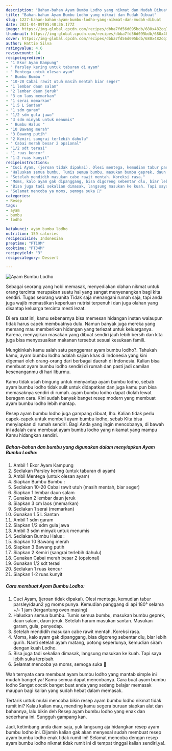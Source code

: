 ```yaml
---
description: "Bahan-bahan Ayam Bumbu Lodho yang nikmat dan Mudah Dibuat"
title: "Bahan-bahan Ayam Bumbu Lodho yang nikmat dan Mudah Dibuat"
slug: 1227-bahan-bahan-ayam-bumbu-lodho-yang-nikmat-dan-mudah-dibuat
date: 2021-04-09T05:40:36.177Z
image: https://img-global.cpcdn.com/recipes/dbba7fd56d095bdb/680x482cq70/ayam-bumbu-lodho-foto-resep-utama.jpg
thumbnail: https://img-global.cpcdn.com/recipes/dbba7fd56d095bdb/680x482cq70/ayam-bumbu-lodho-foto-resep-utama.jpg
cover: https://img-global.cpcdn.com/recipes/dbba7fd56d095bdb/680x482cq70/ayam-bumbu-lodho-foto-resep-utama.jpg
author: Hattie Silva
ratingvalue: 4.6
reviewcount: 14
recipeingredient:
- "1 Ekor Ayam Kampung"
- " Parsley kering untuk taburan di ayam"
- " Mentega untuk olesan ayam"
- " Bumbu Bumbu "
- "10-20 Cabai rawit utuh masih mentah biar seger"
- "1 lembar daun salam"
- "2 lembar daun jeruk"
- "3 cm laos memarkan"
- "1 serai memarkan"
- "1.5 L Santan"
- "1 sdm garam"
- "1/2 sdm gula jawa"
- "3 sdm minyak untuk menumis"
- " Bumbu Halus "
- "10 Bawang merah"
- "3 Bawang putih"
- "2 Kemiri sangrai terlebih dahulu"
- " Cabai merah besar 2 opsional"
- "1/2 sdt terasi"
- "1 ruas kencur"
- "1-2 ruas kunyit"
recipeinstructions:
- "Cuci Ayam, (jeroan tidak dipakai). Olesi mentega, kemudian tabur parsley/daun2 yg moms punya. Kemudian panggang di api 180° selama +/- 1 jam (tergantung oven masing)"
- "Haluskan semua bumbu. Tumis semua bumbu, masukan bumbu geprek, daun salam, daun jeruk. Setelah harum masukan santan. Masukan garam, gula, penyedap."
- "Setelah mendidih masukan cabe rawit mentah. Koreksi rasa."
- "Moms, kalo ayam gak dipanggang, bisa digoreng sebentar dlu, biar lebih gurih. Nanti setelah ayam matang, potong seperlunya, kemudian siram dengan kuah Lodho."
- "Bisa juga tadi sekalian dimasak, langsung masukan ke kuah. Tapi saya lebih suka terpisah."
- "Selamat mencoba ya moms, semoga suka 🥰"
categories:
- Resep
tags:
- ayam
- bumbu
- lodho

katakunci: ayam bumbu lodho 
nutrition: 159 calories
recipecuisine: Indonesian
preptime: "PT19M"
cooktime: "PT34M"
recipeyield: "3"
recipecategory: Dessert

---
```



![Ayam Bumbu Lodho](https://img-global.cpcdn.com/recipes/dbba7fd56d095bdb/680x482cq70/ayam-bumbu-lodho-foto-resep-utama.jpg)

Sebagai seorang yang hobi memasak, menyediakan olahan nikmat untuk orang tercinta merupakan suatu hal yang sangat menyenangkan bagi kita sendiri. Tugas seorang  wanita Tidak saja menangani rumah saja, tapi anda juga wajib memastikan keperluan nutrisi terpenuhi dan juga olahan yang disantap keluarga tercinta mesti lezat.

Di era  saat ini, kamu sebenarnya bisa memesan hidangan instan walaupun tidak harus capek membuatnya dulu. Namun banyak juga mereka yang memang mau memberikan hidangan yang terlezat untuk keluarganya. Karena, menyajikan masakan yang dibuat sendiri jauh lebih bersih dan kita juga bisa menyesuaikan makanan tersebut sesuai kesukaan famili. 



Mungkinkah kamu salah satu penggemar ayam bumbu lodho?. Tahukah kamu, ayam bumbu lodho adalah sajian khas di Indonesia yang kini digemari oleh orang-orang dari berbagai daerah di Indonesia. Kalian bisa membuat ayam bumbu lodho sendiri di rumah dan pasti jadi camilan kesenanganmu di hari liburmu.

Kamu tidak usah bingung untuk menyantap ayam bumbu lodho, sebab ayam bumbu lodho tidak sulit untuk didapatkan dan juga kamu pun bisa memasaknya sendiri di rumah. ayam bumbu lodho dapat diolah lewat beragam cara. Kini sudah banyak banget resep modern yang membuat ayam bumbu lodho lebih mantap.

Resep ayam bumbu lodho juga gampang dibuat, lho. Kalian tidak perlu capek-capek untuk membeli ayam bumbu lodho, sebab Kita bisa menyiapkan di rumah sendiri. Bagi Anda yang ingin mencobanya, di bawah ini adalah cara membuat ayam bumbu lodho yang nikamat yang mampu Kamu hidangkan sendiri.

<!--inarticleads1-->

##### Bahan-bahan dan bumbu yang digunakan dalam menyiapkan Ayam Bumbu Lodho:

1. Ambil 1 Ekor Ayam Kampung
1. Sediakan  Parsley kering (untuk taburan di ayam)
1. Ambil  Mentega (untuk olesan ayam)
1. Siapkan  Bumbu Bumbu :
1. Sediakan 10-20 Cabai rawit utuh (masih mentah, biar seger)
1. Siapkan 1 lembar daun salam
1. Gunakan 2 lembar daun jeruk
1. Siapkan 3 cm laos (memarkan)
1. Sediakan 1 serai (memarkan)
1. Gunakan 1.5 L Santan
1. Ambil 1 sdm garam
1. Siapkan 1/2 sdm gula jawa
1. Ambil 3 sdm minyak untuk menumis
1. Sediakan  Bumbu Halus :
1. Siapkan 10 Bawang merah
1. Siapkan 3 Bawang putih
1. Siapkan 2 Kemiri (sangrai terlebih dahulu)
1. Gunakan  Cabai merah besar 2 (opsional)
1. Gunakan 1/2 sdt terasi
1. Sediakan 1 ruas kencur
1. Siapkan 1-2 ruas kunyit




<!--inarticleads2-->

##### Cara membuat Ayam Bumbu Lodho:

1. Cuci Ayam, (jeroan tidak dipakai). Olesi mentega, kemudian tabur parsley/daun2 yg moms punya. Kemudian panggang di api 180° selama +/- 1 jam (tergantung oven masing)
1. Haluskan semua bumbu. Tumis semua bumbu, masukan bumbu geprek, daun salam, daun jeruk. Setelah harum masukan santan. Masukan garam, gula, penyedap.
1. Setelah mendidih masukan cabe rawit mentah. Koreksi rasa.
1. Moms, kalo ayam gak dipanggang, bisa digoreng sebentar dlu, biar lebih gurih. Nanti setelah ayam matang, potong seperlunya, kemudian siram dengan kuah Lodho.
1. Bisa juga tadi sekalian dimasak, langsung masukan ke kuah. Tapi saya lebih suka terpisah.
1. Selamat mencoba ya moms, semoga suka 🥰




Wah ternyata cara membuat ayam bumbu lodho yang mantab simple ini mudah banget ya! Kamu semua dapat mencobanya. Cara buat ayam bumbu lodho Sangat cocok banget buat anda yang sedang belajar memasak maupun bagi kalian yang sudah hebat dalam memasak.

Tertarik untuk mulai mencoba bikin resep ayam bumbu lodho nikmat tidak rumit ini? Kalau kalian mau, mending kamu segera buruan siapkan alat dan bahannya, lalu bikin deh Resep ayam bumbu lodho yang enak dan sederhana ini. Sungguh gampang kan. 

Jadi, ketimbang anda diam saja, yuk langsung aja hidangkan resep ayam bumbu lodho ini. Dijamin kalian gak akan menyesal sudah membuat resep ayam bumbu lodho enak tidak rumit ini! Selamat mencoba dengan resep ayam bumbu lodho nikmat tidak rumit ini di tempat tinggal kalian sendiri,ya!.

